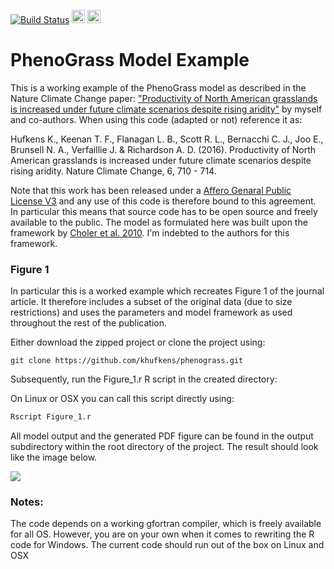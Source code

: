 [![Build Status](https://travis-ci.org/khufkens/phenograss-example.svg?branch=master)](https://travis-ci.org/khufkens/phenograss-example)
<a href="https://www.buymeacoffee.com/H2wlgqCLO" target="_blank"><img src="https://www.buymeacoffee.com/assets/img/custom_images/orange_img.png" alt="Buy Me A Coffee" height="21px" ></a>
<a href="https://liberapay.com/khufkens/donate"><img alt="Donate using Liberapay" src="https://liberapay.com/assets/widgets/donate.svg" height="21px"></a>

# PhenoGrass Model Example

This is a working example of the PhenoGrass model as described in the Nature Climate Change paper: ["Productivity of North American grasslands is increased under future climate scenarios despite rising aridity"](http://www.nature.com/nclimate/journal/vaop/ncurrent/full/nclimate2942.html) by myself and co-authors. When using this code (adapted or not) reference it as:

Hufkens K., Keenan T. F., Flanagan L. B., Scott R. L., Bernacchi C. J., Joo E., Brunsell N. A., Verfaillie J. & Richardson A. D. (2016). Productivity of North American grasslands is increased under future climate scenarios despite rising aridity. Nature Climate Change, 6, 710 - 714.

Note that this work has been released under a [Affero Genaral Public License V3](http://www.affero.org/) and any use of this code is therefore bound to this agreement. In particular this means that source code has to be open source and freely available to the public. The model as formulated here was built upon the framework by [Choler et al. 2010](http://www.biogeosciences.net/7/907/2010/). I'm indebted to the authors for this framework.

### Figure 1

In particular this is a worked example which recreates Figure 1 of the journal article. It therefore includes a subset of the original data (due to size restrictions) and uses the parameters and model framework as used throughout the rest of the publication.

Either download the zipped project or clone the project using:

```git
git clone https://github.com/khufkens/phenograss.git
```

Subsequently, run the Figure_1.r R script in the created directory:

On Linux or OSX you can call this script directly using:

```bash
Rscript Figure_1.r
```

All model output and the generated PDF figure can be found in the output subdirectory within the root directory of the project. The result should look like the image below.

![](https://farm2.staticflickr.com/1524/26288199306_4b534c1202_o_d.png)

### Notes:

The code depends on a working gfortran compiler, which is freely available for all OS. However, you are on your own when it comes to rewriting the R code for Windows. The current code should run out of the box on Linux and OSX
